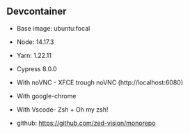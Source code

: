 ## Devcontainer

- Base image: ubuntu:focal
- Node: 14.17.3
- Yarn: 1.22.11
- Cypress 8.0.0
- With noVNC - XFCE trough noVNC (http://localhost:6080)
- With google-chrome
- With Vscode- Zsh + Oh my zsh!

- github: https://github.com/zed-vision/monorepo
